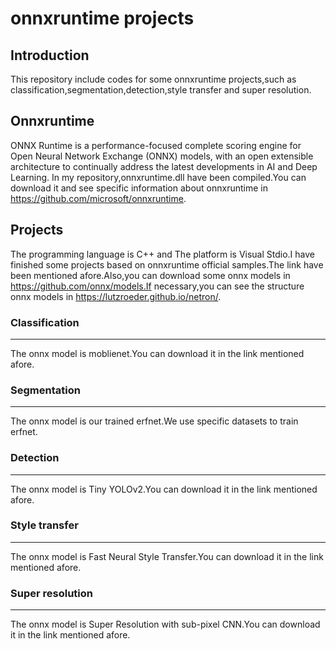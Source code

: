 # onnxruntime projects
## Introduction
This repository include codes for some onnxruntime projects,such as classification,segmentation,detection,style transfer and super resolution.
## Onnxruntime
ONNX Runtime is a performance-focused complete scoring engine for Open Neural Network Exchange (ONNX) models, with an open extensible architecture to continually address the latest developments in AI and Deep Learning. 
In my repository,onnxruntime.dll have been compiled.You can download it and see specific information about onnxruntime in https://github.com/microsoft/onnxruntime.
## Projects
The programming language is C++ and The platform is Visual Stdio.I have finished some projects based on onnxruntime official samples.The link have been mentioned afore.Also,you can download some onnx models in https://github.com/onnx/models.If necessary,you can see the structure onnx models in https://lutzroeder.github.io/netron/.
### Classification
---
The onnx model is moblienet.You can download it in the link mentioned afore.
### Segmentation 
---
The onnx model is our trained erfnet.We use specific datasets to train erfnet.
### Detection
---
The onnx model is Tiny YOLOv2.You can download it in the link mentioned afore.
### Style transfer
---
The onnx model is Fast Neural Style Transfer.You can download it in the link mentioned afore.
### Super resolution
---
The onnx model is Super Resolution with sub-pixel CNN.You can download it in the link mentioned afore.

